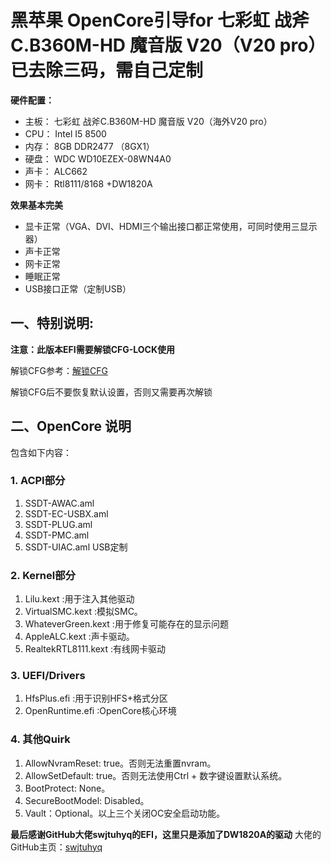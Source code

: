 # 黑苹果 OpenCore引导for 七彩虹 战斧C.B360M-HD 魔音版 V20（V20 pro）已去除三码，需自己定制

**硬件配置：**

- 主板： 七彩虹 战斧C.B360M-HD 魔音版 V20（海外V20 pro）
- CPU： Intel I5 8500
- 内存： 8GB DDR2477 （8GX1）
- 硬盘： WDC WD10EZEX-08WN4A0
- 声卡： ALC662
- 网卡： Rtl8111/8168 +DW1820A


**效果基本完美**

- 显卡正常（VGA、DVI、HDMI三个输出接口都正常使用，可同时使用三显示器）
- 声卡正常
- 网卡正常
- 睡眠正常
- USB接口正常（定制USB）


## 一、特别说明:

**注意：此版本EFI需要解锁CFG-LOCK使用** 

解锁CFG参考：[解锁CFG](https://www.zdynb.cn/2020/jie-suo-cfg-lock.html)

解锁CFG后不要恢复默认设置，否则又需要再次解锁


## 二、OpenCore 说明

包含如下内容：

### 1. ACPI部分
1. SSDT-AWAC.aml
2. SSDT-EC-USBX.aml
3. SSDT-PLUG.aml
4. SSDT-PMC.aml
5. SSDT-UIAC.aml USB定制

### 2. Kernel部分

1. Lilu.kext :用于注入其他驱动
2. VirtualSMC.kext :模拟SMC。
3. WhateverGreen.kext :用于修复可能存在的显示问题
4. AppleALC.kext :声卡驱动。
5. RealtekRTL8111.kext :有线网卡驱动

### 3. UEFI/Drivers

1. HfsPlus.efi :用于识别HFS+格式分区
2. OpenRuntime.efi :OpenCore核心环境

### 4. 其他Quirk

1. AllowNvramReset: true。否则无法重置nvram。
2. AllowSetDefault: true。否则无法使用Ctrl + 数字键设置默认系统。
3. BootProtect: None。
4. SecureBootModel: Disabled。
5. Vault：Optional。以上三个关闭OC安全启动功能。

**最后感谢GitHub大佬swjtuhyq的EFI，这里只是添加了DW1820A的驱动**
大佬的GitHub主页：[swjtuhyq](https://github.com/swjtuhyq/colorful-b360m-efi)
